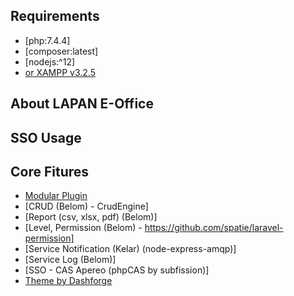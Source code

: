 ## Requirements
- [php:7.4.4]
- [composer:latest]
- [nodejs:^12]
- [or XAMPP v3.2.5](https://sourceforge.net/projects/xampp/files/XAMPP%20Windows/7.4.4/)

## About LAPAN E-Office


## SSO Usage


## Core Fitures 
- [Modular Plugin](https://nwidart.com/laravel-modules/v6/introduction)
- [CRUD (Belom) - CrudEngine]
- [Report (csv, xlsx, pdf) (Belom)]
- [Level, Permission (Belom) - https://github.com/spatie/laravel-permission]
- [Service Notification (Kelar) (node-express-amqp)]
- [Service Log (Belom)]
- [SSO - CAS Apereo (phpCAS by subfission)]
- [Theme by Dashforge](http://themepixels.me/dashforge/template/classic/dashboard-one.html)
